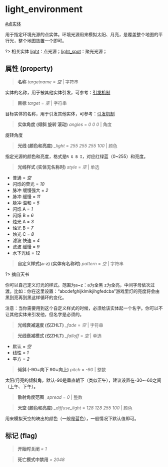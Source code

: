 # light_environment
[#点实体](wiki/point_entity)

用于指定环境光源的点实体。环境光源用来模拟太阳、月亮，是覆盖整个地图的平行光，整个地图放置一个即可。

?> 相关实体 [light](wiki/entity/light)：点光源；[light_spot](wiki/entity/light_spot)：聚光光源；

## 属性 (property)
> **名称** *targetname* = *空* | 字符串

实体的名称，用于被其他实体引发，可参考：[引发机制](wiki/trigger)

> **目标** *target* = *空* | 字符串

目标实体的名称，用于引发其他实体，可参考：[引发机制](wiki/trigger)

> **实体角度 (倾斜 旋转 滚动)** *angles* = *0 0 0* | 角度

旋转角度

> **光线 (颜色和亮度)** *_light* = *255 255 255 100* | 颜色

指定光源的颜色和亮度，格式是```R G B I```，对应红绿蓝（0~255）和亮度。

> **光线样式 (实体无名称时)** *style* = *空* | 单选

- 普通 = *空*
- 闪烁的荧光 = *10*
- 脉冲 缓慢强大 = *2*
- 脉冲 缓慢 = *11*
- 脉冲 温和 = *5*
- 闪烁 A = *1*
- 闪烁 B = *6*
- 烛光 A = *3*
- 烛光 B = *7*
- 烛光 C = *8*
- 滤波 快速 = *4*
- 滤波 缓慢 = *9*
- 水下光线 = *12*

> **自定义样式(a-z) (实体有名称时)** *pattern* = *空* | 字符串

?> 摘自天书

你可以自己定义灯光的样式。范围为a~z：a为全黑  z为全亮，中间字母依次过渡。比如：你在这里设置：“abcdefghijklmlkjihgfedcba”游戏里灯的亮度将会由黑到亮再到黑这样循环的变化。 

注意：当你需要用到这个自定义样式的时候，必须给该实体起一个名字。你可以不让其他实体来引发他，但名字是必须的。

> **光线衰减速度 (仅ZHLT)** *_fade* = *空* | 字符串

> **光线衰减模式 (仅ZHLT)** *_falloff* = *空* | 单选

- 默认 = *空*
- 线性 = *1*
- 平方 = *2*

> **倾斜 (-90=向下 90=向上)** *pitch* = *-90* | 整数

太阳/月亮的倾斜角，默认-90是垂直朝下（类似正午），建议设置在-30~-60之间（上午、下午）。

> **散射角度范围** *_spread* = *0* | 整数

> **天空 (颜色和亮度)** *_diffuse_light* = *128 128 255 100* | 颜色

用来模拟天空的映出的颜色（一般是蓝色），一般情况下默认值即可。

## 标记 (flag)
> **开始时关闭** *= 1*

> **死亡模式中禁用** *= 2048*

